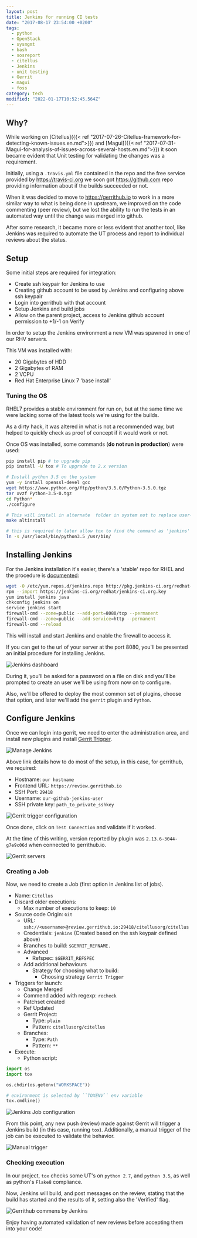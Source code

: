 ```yaml
---
layout: post
title: Jenkins for running CI tests
date: "2017-08-17 23:54:00 +0200"
tags:
  - python
  - OpenStack
  - sysmgmt
  - bash
  - sosreport
  - citellus
  - Jenkins
  - unit testing
  - Gerrit
  - magui
  - foss
category: tech
modified: "2022-01-17T10:52:45.564Z"
---
```


## Why?

While working on [Citellus]({{< ref "2017-07-26-Citellus-framework-for-detecting-known-issues.en.md">}}) and [Magui]({{< ref "2017-07-31-Magui-for-analysis-of-issues-across-several-hosts.en.md">}}) it soon became evident that Unit testing for validating the changes was a requirement.

Initially, using a `.travis.yml` file contained in the repo and the free service provided by <https://travis-ci.org> we soon got <https://github.com> repo providing information about if the builds succeeded or not.

When it was decided to move to <https://gerrithub.io> to work in a more similar way to what is being done in upstream, we improved on the code commenting (peer review), but we lost the ability to run the tests in an automated way until the change was merged into github.

After some research, it became more or less evident that another tool, like Jenkins was required to automate the UT process and report to individual reviews about the status.

## Setup

Some initial steps are required for integration:

- Create ssh keypair for Jenkins to use
- Creating github account to be used by Jenkins and configuring above ssh keypair
- Login into gerrithub with that account
- Setup Jenkins and build jobs
- Allow on the parent project, access to Jenkins github account permission to +1/-1 on Verify

In order to setup the Jenkins environment a new VM was spawned in one of our RHV servers.

This VM was installed with:

- 20 Gigabytes of HDD
- 2 Gigabytes of RAM
- 2 VCPU
- Red Hat Enterprise Linux 7 'base install'

### Tuning the OS

RHEL7 provides a stable environment for run on, but at the same time we were lacking some of the latest tools we're using for the builds.

As a dirty hack, it was altered in what is not a recommended way, but helped to quickly check as proof of concept if it would work or not.

Once OS was installed, some commands (**do not run in production**) were used:

```bash
pip install pip # to upgrade pip
pip install -U tox # To upgrade to 2.x version

# Install python 3.5 on the system
yum -y install openssl-devel gcc
wget https://www.python.org/ftp/python/3.5.0/Python-3.5.0.tgz
tar xvzf Python-3.5-0.tgz
cd Python*
./configure

# This will install in alternate  folder in system not to replace user-wide python version
make altinstall

# this is required to later allow tox to find the command as 'jenkins' user
ln -s /usr/local/bin/python3.5 /usr/bin/
```

## Installing Jenkins

For the Jenkins installation it's easier, there's a 'stable' repo for RHEL and the procedure is [documented](https://wiki.jenkins.io/display/JENKINS/Installing+Jenkins+on+Red+Hat+distributions):

```bash
wget -O /etc/yum.repos.d/jenkins.repo http://pkg.jenkins-ci.org/redhat-stable/jenkins.repo
rpm --import https://jenkins-ci.org/redhat/jenkins-ci.org.key
yum install jenkins java
chkconfig jenkins on
service jenkins start
firewall-cmd --zone=public --add-port=8080/tcp --permanent
firewall-cmd --zone=public --add-service=http --permanent
firewall-cmd --reload
```

This will install and start Jenkins and enable the firewall to access it.

If you can get to the url of your server at the port 8080, you'll be presented an initial procedure for installing Jenkins.

![Jenkins dashboard]({static}/imagen/jenkins/dashboard.png)

During it, you'll be asked for a password on a file on disk and you'll be prompted to create an user we'll be using from now on to configure.

Also, we'll be offered to deploy the most common set of plugins, choose that option, and later we'll add the `gerrit` plugin and `Python`.

## Configure Jenkins

Once we can login into gerrit, we need to enter the administration area, and install new plugins and install [Gerrit Trigger](https://wiki.jenkins.io/display/JENKINS/Gerrit+Trigger).

![Manage Jenkins]({static}/imagen/jenkins/manage.png)

Above link details how to do most of the setup, in this case, for gerrithub, we required:

- Hostname: `our hostname`
- Frontend URL: `https://review.gerrithub.io`
- SSH Port: `29418`
- Username: `our-github-jenkins-user`
- SSH private key: `path_to_private_sshkey`

![Gerrit trigger configuration]({static}/imagen/jenkins/gerrit-trigger-config.png)

Once done, click on `Test Connection` and validate if it worked.

At the time of this writing, version reported by plugin was `2.13.6-3044-g7e9c06d` when connected to gerrithub.io.

![Gerrit servers]({static}/imagen/jenkins/gerritconfig.png)

### Creating a Job

Now, we need to create a Job (first option in Jenkins list of jobs).

- Name: `Citellus`
- Discard older executions:
  - Max number of executions to keep: `10`
- Source code Origin: `Git`
  - URL: `ssh://<username>@review.gerrithub.io:29418/citellusorg/citellus`
  - Credentials: `jenkins` (Created based on the ssh keypair defined above)
  - Branches to build: `$GERRIT_REFNAME.`
  - Advanced
    - Refspec: `$GERRIT_REFSPEC`
  - Add additional behaviours
    - Strategy for choosing what to build:
      - Choosing strategy `Gerrit Trigger`
- Triggers for launch:
  - Change Merged
  - Commend added with regexp: `recheck`
  - Patchset created
  - Ref Updated
  - Gerrit Project:
    - Type: `plain`
    - Pattern: `citellusorg/citellus`
  - Branches:
    - Type: `Path`
    - Pattern: `**`
- Execute:
  - Python script:

```python
import os
import tox

os.chdir(os.getenv("WORKSPACE"))

# environment is selected by ``TOXENV`` env variable
tox.cmdline()
```

![Jenkins Job configuration]({static}/imagen/jenkins/jobconfig.png)

From this point, any new push (review) made against Gerrit will trigger a Jenkins build (in this case, running `tox`). Additionally, a manual trigger of the job can be executed to validate the behavior.

![Manual trigger]({static}/imagen/jenkins/manualtrigger.png)

### Checking execution

In our project, `tox` checks some UT's on `python 2.7`, and `python 3.5`, as well as python's `Flake8` compliance.

Now, Jenkins will build, and post messages on the review, stating that the build has started and the results of it, setting also the 'Verified' flag.

![Gerrithub commens by Jenkins]({static}/imagen/jenkins/gitreview.png)

Enjoy having automated validation of new reviews before accepting them into your code!
